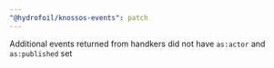 ```yaml
---
"@hydrofoil/knossos-events": patch
---
```


Additional events returned from handkers did not have `as:actor` and `as:published` set
